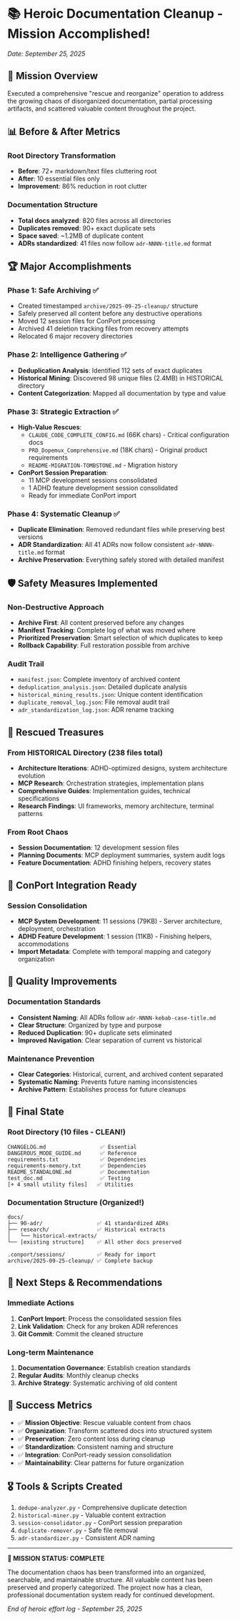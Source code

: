 # 📚 Heroic Documentation Cleanup - Mission Accomplished!
*Date: September 25, 2025*

## 🎯 Mission Overview
Executed a comprehensive "rescue and reorganize" operation to address the growing chaos of disorganized documentation, partial processing artifacts, and scattered valuable content throughout the project.

## 📊 Before & After Metrics

### Root Directory Transformation
- **Before**: 72+ markdown/text files cluttering root
- **After**: 10 essential files only
- **Improvement**: 86% reduction in root clutter

### Documentation Structure
- **Total docs analyzed**: 820 files across all directories
- **Duplicates removed**: 90+ exact duplicate sets
- **Space saved**: ~1.2MB of duplicate content
- **ADRs standardized**: 41 files now follow `adr-NNNN-title.md` format

## 🏆 Major Accomplishments

### Phase 1: Safe Archiving ✅
- Created timestamped `archive/2025-09-25-cleanup/` structure
- Safely preserved all content before any destructive operations
- Moved 12 session files for ConPort processing
- Archived 41 deletion tracking files from recovery attempts
- Relocated 6 major recovery directories

### Phase 2: Intelligence Gathering ✅
- **Deduplication Analysis**: Identified 112 sets of exact duplicates
- **Historical Mining**: Discovered 98 unique files (2.4MB) in HISTORICAL directory
- **Content Categorization**: Mapped all documentation by type and value

### Phase 3: Strategic Extraction ✅
- **High-Value Rescues**:
  - `CLAUDE_CODE_COMPLETE_CONFIG.md` (66K chars) - Critical configuration docs
  - `PRD_Dopemux_Comprehensive.md` (18K chars) - Original product requirements
  - `README-MIGRATION-TOMBSTONE.md` - Migration history
- **ConPort Session Preparation**:
  - 11 MCP development sessions consolidated
  - 1 ADHD feature development session consolidated
  - Ready for immediate ConPort import

### Phase 4: Systematic Cleanup ✅
- **Duplicate Elimination**: Removed redundant files while preserving best versions
- **ADR Standardization**: All 41 ADRs now follow consistent `adr-NNNN-title.md` format
- **Archive Preservation**: Everything safely stored with detailed manifest

## 🛡️ Safety Measures Implemented

### Non-Destructive Approach
- **Archive First**: All content preserved before any changes
- **Manifest Tracking**: Complete log of what was moved where
- **Prioritized Preservation**: Smart selection of which duplicates to keep
- **Rollback Capability**: Full restoration possible from archive

### Audit Trail
- `manifest.json`: Complete inventory of archived content
- `deduplication_analysis.json`: Detailed duplicate analysis
- `historical_mining_results.json`: Unique content identification
- `duplicate_removal_log.json`: File removal audit trail
- `adr_standardization_log.json`: ADR rename tracking

## 💎 Rescued Treasures

### From HISTORICAL Directory (238 files total)
- **Architecture Iterations**: ADHD-optimized designs, system architecture evolution
- **MCP Research**: Orchestration strategies, implementation plans
- **Comprehensive Guides**: Implementation guides, technical specifications
- **Research Findings**: UI frameworks, memory architecture, terminal patterns

### From Root Chaos
- **Session Documentation**: 12 development session files
- **Planning Documents**: MCP deployment summaries, system audit logs
- **Feature Documentation**: ADHD finishing helpers, recovery states

## 🎯 ConPort Integration Ready

### Session Consolidation
- **MCP System Development**: 11 sessions (79KB) - Server architecture, deployment, orchestration
- **ADHD Feature Development**: 1 session (11KB) - Finishing helpers, accommodations
- **Import Metadata**: Complete with temporal mapping and category organization

## 🔄 Quality Improvements

### Documentation Standards
- **Consistent Naming**: All ADRs follow `adr-NNNN-kebab-case-title.md`
- **Clear Structure**: Organized by type and purpose
- **Reduced Duplication**: 90+ duplicate sets eliminated
- **Improved Navigation**: Clear separation of current vs historical

### Maintenance Prevention
- **Clear Categories**: Historical, current, and archived content separated
- **Systematic Naming**: Prevents future naming inconsistencies
- **Archive Pattern**: Establishes process for future cleanups

## 🎉 Final State

### Root Directory (10 files - CLEAN!)
```
CHANGELOG.md                 ✅ Essential
DANGEROUS_MODE_GUIDE.md      ✅ Reference
requirements.txt             ✅ Dependencies
requirements-memory.txt      ✅ Dependencies
README_STANDALONE.md         ✅ Documentation
test_doc.md                  ✅ Testing
[+ 4 small utility files]   ✅ Utilities
```

### Documentation Structure (Organized!)
```
docs/
├── 90-adr/                 ✅ 41 standardized ADRs
├── research/               ✅ Historical extracts
│   └── historical-extracts/
└── [existing structure]    ✅ All other docs preserved

.conport/sessions/          ✅ Ready for import
archive/2025-09-25-cleanup/ ✅ Complete backup
```

## 🚀 Next Steps & Recommendations

### Immediate Actions
1. **ConPort Import**: Process the consolidated session files
2. **Link Validation**: Check for any broken ADR references
3. **Git Commit**: Commit the cleaned structure

### Long-term Maintenance
1. **Documentation Governance**: Establish creation standards
2. **Regular Audits**: Monthly cleanup checks
3. **Archive Strategy**: Systematic archiving of old content

## 💪 Success Metrics

- ✅ **Mission Objective**: Rescue valuable content from chaos
- ✅ **Organization**: Transform scattered docs into structured system
- ✅ **Preservation**: Zero content loss during cleanup
- ✅ **Standardization**: Consistent naming and structure
- ✅ **Integration**: ConPort-ready session consolidation
- ✅ **Maintainability**: Clear patterns for future organization

## 🎖️ Tools & Scripts Created

1. `dedupe-analyzer.py` - Comprehensive duplicate detection
2. `historical-miner.py` - Valuable content extraction
3. `session-consolidator.py` - ConPort session preparation
4. `duplicate-remover.py` - Safe file removal
5. `adr-standardizer.py` - Consistent ADR naming

---

**🏁 MISSION STATUS: COMPLETE**

The documentation chaos has been transformed into an organized, searchable, and maintainable structure. All valuable content has been preserved and properly categorized. The project now has a clean, professional documentation system ready for continued development.

*End of heroic effort log - September 25, 2025*
